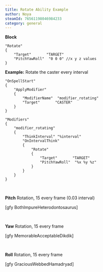 ```yaml
---
title: Rotate Ability Example
author: Noya
steamId: 76561198046984233
category: general
---
```


**Block**
~~~
"Rotate"
{
    "Target"       "TARGET"
    "PitchYawRoll"	"0 0 0" //x y z values
}
~~~

**Example:** Rotate the caster every interval
~~~
"OnSpellStart"
{
    "ApplyModifier"
    {
        "ModifierName"	"modifier_rotating"
        "Target"       "CASTER"
    }
}

"Modifiers"
{ 
    "modifier_rotating"
    {
        "ThinkInterval" "%interval"	
        "OnIntervalThink"
        {
            "Rotate"
            {
                "Target"       "TARGET"
                "PitchYawRoll"	"%x %y %z"
            }
        }
    }
}
~~~

<br>

**Pitch** Rotation, 15 every frame (0.03 interval)

[gfy BothImpureHeterodontosaurus]

<br>

**Yaw** Rotation, 15 every frame

[gfy MemorableAcceptableDikdik]

<br>

**Roll** Rotation, 15 every frame

[gfy GraciousWebbedHamadryad]

